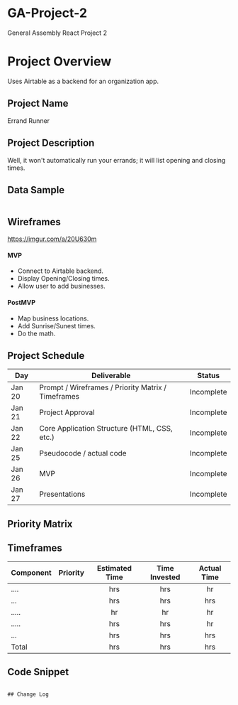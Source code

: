 # GA-Project-2

General Assembly React Project 2

# Project Overview

Uses Airtable as a backend for an organization app. 

## Project Name

Errand Runner 

## Project Description

Well, it won't automatically run your errands; it will list opening and closing times. 

## Data Sample

```

```

## Wireframes

https://imgur.com/a/20U630m

#### MVP

- Connect to Airtable backend.
- Display Opening/Closing times.
- Allow user to add businesses. 

#### PostMVP

- Map business locations.
- Add Sunrise/Sunest times. 
- Do the math. 

## Project Schedule



| Day    | Deliverable                                        | Status     |
| ------ | -------------------------------------------------- | ---------- |
| Jan 20 | Prompt / Wireframes / Priority Matrix / Timeframes | Incomplete |
| Jan 21 | Project Approval                                   | Incomplete |
| Jan 22 | Core Application Structure (HTML, CSS, etc.)       | Incomplete |
| Jan 25 | Pseudocode / actual code                           | Incomplete |
| Jan 26 | MVP                                                | Incomplete |
| Jan 27 | Presentations                                      | Incomplete |

## Priority Matrix



## Timeframes

| Component | Priority | Estimated Time | Time Invested | Actual Time |
| --------- | :------: | :------------: | :-----------: | :---------: |
| ....      |          |        hrs     |       hrs     |       hr    |
| ...       |          |        hrs     |       hrs     |       hrs   |
| .....     |          |        hr      |       hr      |       hr    |
| .....     |          |       hrs      |       hrs     |       hr    |
| ...       |          |        hrs     |       hrs     |       hrs   |
| Total     |          |        hrs     |       hrs     |       hrs   |

## Code Snippet



```

## Change Log


```

